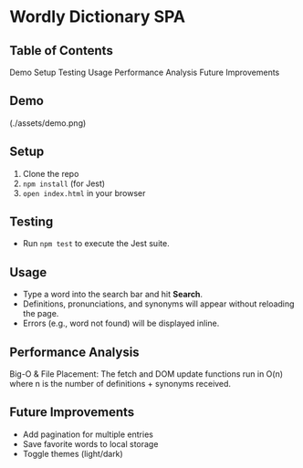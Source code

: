 # Wordly Dictionary SPA

## Table of Contents
Demo
Setup
Testing
Usage
Performance Analysis
Future Improvements

## Demo
(./assets/demo.png)

## Setup
1. Clone the repo
2. `npm install` (for Jest)
3. `open index.html` in your browser

## Testing
- Run `npm test` to execute the Jest suite.

## Usage
- Type a word into the search bar and hit **Search**.
- Definitions, pronunciations, and synonyms will appear without reloading the page.
- Errors (e.g., word not found) will be displayed inline.

## Performance Analysis
Big-O & File Placement:
The fetch and DOM update functions run in O(n) where n is the number of definitions + synonyms received. 

## Future Improvements
- Add pagination for multiple entries
- Save favorite words to local storage
- Toggle themes (light/dark)
